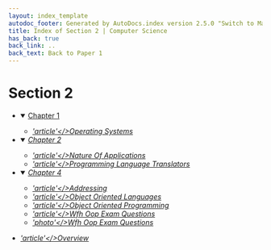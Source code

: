 ```yaml
---
layout: index_template
autodoc_footer: Generated by AutoDocs.index version 2.5.0 "Switch to Material Icons" ⓒ Starwort, 2020
title: Index of Section 2 | Computer Science
has_back: true
back_link: ..
back_text: Back to Paper 1
---
```


# **Section 2**

- <details open><summary><a href='./chapter_1'>Chapter 1</a></summary>

  - <a href='./chapter_1/operating_systems.md'><i title='MD file' class="material-icons">'article'</>Operating Systems</a>

  </details>
- <details open><summary><a href='./chapter_2'>Chapter 2</a></summary>

  - <a href='./chapter_2/nature_of_applications.md'><i title='MD file' class="material-icons">'article'</>Nature Of Applications</a>
  - <a href='./chapter_2/programming_language_translators.md'><i title='MD file' class="material-icons">'article'</>Programming Language Translators</a>

  </details>
- <details open><summary><a href='./chapter_4'>Chapter 4</a></summary>

  - <a href='./chapter_4/addressing.md'><i title='MD file' class="material-icons">'article'</>Addressing</a>
  - <a href='./chapter_4/object_oriented_languages.md'><i title='MD file' class="material-icons">'article'</>Object Oriented Languages</a>
  - <a href='./chapter_4/object_oriented_programming.md'><i title='MD file' class="material-icons">'article'</>Object Oriented Programming</a>
  - <a href='./chapter_4/wfh_oop_exam_questions.md'><i title='MD file' class="material-icons">'article'</>Wfh Oop Exam Questions</a>
  - <a href='./chapter_4/wfh_oop_exam_questions.png'><i title='PNG file' class="material-icons">'photo'</>Wfh Oop Exam Questions</a>

  </details>
- <a href='./overview.md'><i title='MD file' class="material-icons">'article'</>Overview</a>
